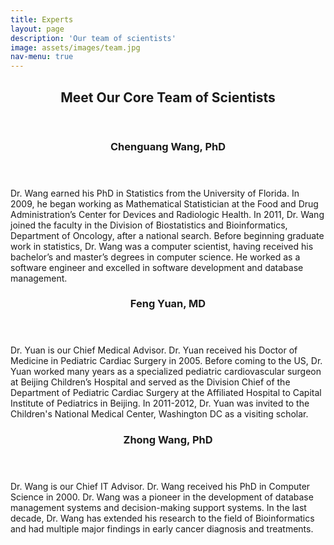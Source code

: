 ```yaml
---
title: Experts
layout: page
description: 'Our team of scientists'
image: assets/images/team.jpg
nav-menu: true
---
```


<!-- Main -->
<div id="main">

<!-- One -->
<section id="one">
	<div class="inner">
	<header class="major">
	<h2>Meet Our Core Team of Scientists</h2>
	</header>

<section id="two" class="spotlights">

<section>
<div class="content">
<div class="inner">
<header class="major">
<h3>Chenguang Wang, PhD</h3>
</header>

<p>Dr. Wang earned his PhD in Statistics from the University of Florida. In
2009, he began working as Mathematical Statistician at the Food and Drug
Administration’s Center for Devices and Radiologic Health. In 2011, Dr. Wang
joined the faculty in the Division of Biostatistics and Bioinformatics,
Department of Oncology, after a national search. Before beginning graduate work
in statistics, Dr. Wang was a computer scientist, having received his bachelor’s
and master’s degrees in computer science. He worked as a software engineer and
excelled in software development and database management. </p>
</div>
</div>
<a href="" class="image"></a>
</section>

<section>
<div class="content">
<div class="inner">
<header class="major">
<h3>Feng Yuan, MD </h3>
</header>

<p>Dr. Yuan is our Chief Medical Advisor. Dr. Yuan received his Doctor of
Medicine in Pediatric Cardiac Surgery in 2005. Before coming to the US, Dr. Yuan
worked many years as a specialized pediatric cardiovascular surgeon at Beijing
Children’s Hospital and served as the Division Chief of the Department of
Pediatric Cardiac Surgery at the Affiliated Hospital to Capital Institute of
Pediatrics in Beijing. In 2011-2012, Dr. Yuan was invited to the Children's
National Medical Center, Washington DC as a visiting scholar. </p> </div> </div>
<a href="" class="image"></a> </section>

<section>
<div class="content">
<div class="inner">
<header class="major">
<h3>Zhong Wang, PhD </h3>
</header>

<p>Dr. Wang is our Chief IT Advisor. Dr. Wang received his PhD in Computer
Science in 2000. Dr. Wang was a pioneer in the development of database
management systems and decision-making support systems. In the last decade, Dr.
Wang has extended his research to the field of Bioinformatics and had multiple
major findings in early cancer diagnosis and treatments. </p> </div> </div> <a
href="" class="image"></a> </section>
